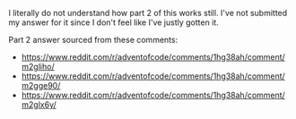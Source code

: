 I literally do not understand how part 2 of this works still. I've not submitted my answer for it since I don't feel like I've justly gotten it.

Part 2 answer sourced from these comments:

- https://www.reddit.com/r/adventofcode/comments/1hg38ah/comment/m2gliho/
- https://www.reddit.com/r/adventofcode/comments/1hg38ah/comment/m2gge90/
- https://www.reddit.com/r/adventofcode/comments/1hg38ah/comment/m2glx6y/
